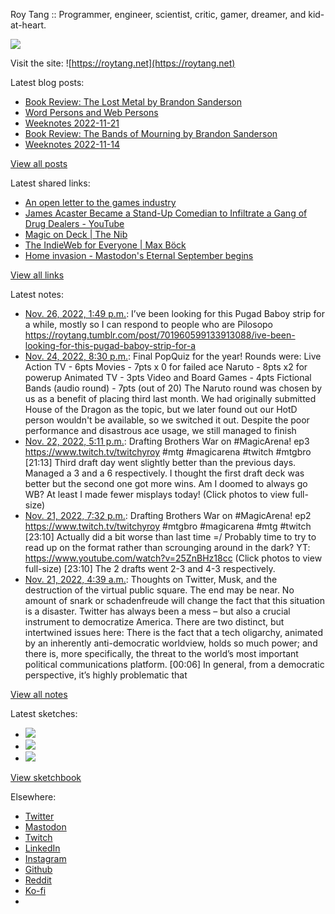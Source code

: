 Roy Tang :: Programmer, engineer, scientist, critic, gamer, dreamer, and kid-at-heart.

![](https://roytang.net/static/img/profile.jpg)

Visit the site: ![https://roytang.net](https://roytang.net)

Latest blog posts:

- [Book Review: The Lost Metal by Brandon Sanderson](https://roytang.net/2022/11/lost-metal/)
- [Word Persons and Web Persons](https://roytang.net/2022/11/word-web-persons/)
- [Weeknotes 2022-11-21](https://roytang.net/2022/11/weeknotes-11-21/)
- [Book Review: The Bands of Mourning by Brandon Sanderson](https://roytang.net/2022/11/bands-of-mourning/)
- [Weeknotes 2022-11-14](https://roytang.net/2022/11/weeknotes-11-14/)

[View all posts](https://roytang.net/blog)

Latest shared links:

- [An open letter to the games industry](https://roytang.net/2022/11/b081a3d30af066a134a16efdd8bc6650/)
- [James Acaster Became a Stand-Up Comedian to Infiltrate a Gang of Drug Dealers - YouTube](https://roytang.net/2022/11/70b3161083f066d794ad7bfdbb2c0ca2/)
- [Magic on Deck | The Nib](https://roytang.net/2022/11/eeaec6bf74b7da4157ea9c0ceed0a824/)
- [The IndieWeb for Everyone | Max Böck](https://roytang.net/2022/11/3add50663822a558f0f50254d47797ef/)
- [Home invasion - Mastodon&#x27;s Eternal September begins](https://roytang.net/2022/11/da495457158f4d8cbe2af62dde01c082/)

[View all links](https://roytang.net/links)

Latest notes:

- [Nov. 26, 2022, 1:49 p.m.](https://roytang.net/2022/11/1596380707898597376/): I’ve been looking for this Pugad Baboy strip for a while, mostly so I can respond to people who are Pilosopo https://roytang.tumblr.com/post/701960599133913088/ive-been-looking-for-this-pugad-baboy-strip-for-a
- [Nov. 24, 2022, 8:30 p.m.](https://roytang.net/2022/11/popquiz-friendsgiving/): Final PopQuiz for the year! Rounds were: Live Action TV - 6pts Movies - 7pts x 0 for failed ace Naruto - 8pts x2 for powerup Animated TV - 3pts Video and Board Games - 4pts Fictional Bands (audio round) - 7pts (out of 20) The Naruto round was chosen by us as a benefit of placing third last month. We had originally submitted House of the Dragon as the topic, but we later found out our HotD person wouldn&#x27;t be available, so we switched it out. Despite the poor performance and disastrous ace usage, we still managed to finish
- [Nov. 22, 2022, 5:11 p.m.](https://roytang.net/2022/11/1594981838841270272/): Drafting Brothers War on #MagicArena! ep3 https://www.twitch.tv/twitchyroy #mtg #magicarena #twitch #mtgbro [21:13] Third draft day went slightly better than the previous days. Managed a 3 and a 6 respectively. I thought the first draft deck was better but the second one got more wins. Am I doomed to always go WB? At least I made fewer misplays today! (Click photos to view full-size)
- [Nov. 21, 2022, 7:32 p.m.](https://roytang.net/2022/11/1594654987661070336/): Drafting Brothers War on #MagicArena! ep2 https://www.twitch.tv/twitchyroy #mtgbro #magicarena #mtg #twitch [23:10] Actually did a bit worse than last time =/ Probably time to try to read up on the format rather than scrounging around in the dark? YT: https://www.youtube.com/watch?v=25ZnBHz18cc (Click photos to view full-size) [23:10] The 2 drafts went 2-3 and 4-3 respectively.
- [Nov. 21, 2022, 4:39 a.m.](https://roytang.net/2022/11/1594430240691847168/): Thoughts on Twitter, Musk, and the destruction of the virtual public square. The end may be near. No amount of snark or schadenfreude will change the fact that this situation is a disaster. Twitter has always been a mess – but also a crucial instrument to democratize America. There are two distinct, but intertwined issues here: There is the fact that a tech oligarchy, animated by an inherently anti-democratic worldview, holds so much power; and there is, more specifically, the threat to the world’s most important political communications platform. [00:06] In general, from a democratic perspective, it’s highly problematic that

[View all notes](https://roytang.net/notes)

Latest sketches:


- ![](https://roytang.net/media/cache/f5/83/f583e6f8cabb768e013c3292f03b5274.jpg)
- ![](https://roytang.net/media/cache/dc/31/dc31bec42193147458f2e50c9a7fe4ac.jpg)
- ![](https://roytang.net/media/cache/73/2b/732bd4c80057609c59932ce77d753675.jpg)

[View sketchbook](https://roytang.net/albums/sketchbook)


Elsewhere:

- [Twitter](https://twitter.com/roytang)
- [Mastodon](https://indieweb.social/@roytang)
- [Twitch](https://twitch.tv/twitchyroy)
- [LinkedIn](https://www.linkedin.com/in/roytang)
- [Instagram](https://instagram.com/roytang0400)
- [Github](https://github.com/roytang)
- [Reddit](https://reddit.com/u/hungryroy)
- [Ko-fi](https://ko-fi.com/roytang)
- [](mailto:hello@roytang.net)